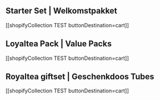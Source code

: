 ## Starter Set | Welkomstpakket 

[[shopifyCollection TEST buttonDestination=cart]]

## Loyaltea Pack | Value Packs

[[shopifyCollection TEST buttonDestination=cart]]

## Royaltea giftset | Geschenkdoos Tubes

[[shopifyCollection TEST buttonDestination=cart]]
